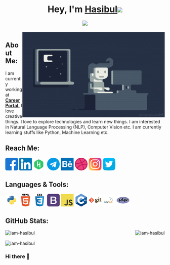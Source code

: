 <div align="center">
   <h1>Hey, I'm <a href="https://www.facebook.com/iam.hasibul">Hasibul</a><img src="https://media.giphy.com/media/hvRJCLFzcasrR4ia7z/giphy.gif" width="25px"></h1>
   <img src="https://pronoun.cyou/x/y?subject=He&object=Him&height=20"> 
</div>

<br />
<img align="right" height="270px" width="450px" alt="GIF" src="assets/code.gif" />

<div>
   <h2>About Me:</h2>
   <p>I am currently working at <a href="https://www.facebook.com/careerportalbd"><b>Career Portal.</b></a> I love creative things. I love to explore technologies and learn new things. I am interested in Natural Language Processing (NLP), Computer Vision etc. I am currently learning stuffs like Python, Machine Learning etc.</p>
</div>

<div>
   <h2>Reach Me:</h2>
   <code><a href="https://www.facebook.com/iam.hasibul"><img height="40" src="assets/facebook.svg"></a></code>
   <code><a href="https://www.linkedin.com/in/iam-hasibul"><img height="40" src="assets/linkedin.svg"></a></code>
   <code><a href="https://www.facebook.com/iam.hasibul"><img height="40" src="assets/hackerrank.svg"></a></code>
   <code><a href="http://t.me/iam_hasibul"><img height="40" src="assets/telegram.svg"></a></code>
   <code><a href="https://www.behance.net/iam_hasibul"><img height="40" src="assets/behance.svg"></a></code>
   <code><a href="https://dribbble.com/iam_hasibul"><img height="40" src="assets/dribbble.svg"></a></code>
   <code><a href="https://www.instagram.com/iam.hasibul"><img height="40" src="assets/instagram.svg"></a></code>
   <code><a href="https://twitter.com/iam_hasibul"><img height="40" src="assets/twitter.svg"></a></code>
</div>

<div>
   <h2>Languages & Tools:</h2>
   <code><img height="40" src="https://raw.githubusercontent.com/github/explore/80688e429a7d4ef2fca1e82350fe8e3517d3494d/topics/python/python.png" alt="Python"></code>
   <code><img height="40" src="https://raw.githubusercontent.com/github/explore/80688e429a7d4ef2fca1e82350fe8e3517d3494d/topics/html/html.png" alt="HTML"></code>
   <code><img height="40" src="https://raw.githubusercontent.com/github/explore/80688e429a7d4ef2fca1e82350fe8e3517d3494d/topics/css/css.png" alt="CSS"></code>
   <code><img height="40" src="https://raw.githubusercontent.com/github/explore/80688e429a7d4ef2fca1e82350fe8e3517d3494d/topics/bootstrap/bootstrap.png" alt="Bootstrap"></code>
   <code><img height="40" src="https://raw.githubusercontent.com/github/explore/80688e429a7d4ef2fca1e82350fe8e3517d3494d/topics/javascript/javascript.png" alt="Javascript"></code>
   <code><img height="40" src="https://raw.githubusercontent.com/github/explore/80688e429a7d4ef2fca1e82350fe8e3517d3494d/topics/cpp/cpp.png" alt="C++"></code>
   <code><img height="40" src="https://raw.githubusercontent.com/github/explore/80688e429a7d4ef2fca1e82350fe8e3517d3494d/topics/git/git.png" alt="Git"></code>
   <code><img height="40" src="https://raw.githubusercontent.com/github/explore/80688e429a7d4ef2fca1e82350fe8e3517d3494d/topics/mysql/mysql.png" alt="MySQL"></code>
   <code><img height="40" src="https://raw.githubusercontent.com/github/explore/80688e429a7d4ef2fca1e82350fe8e3517d3494d/topics/php/php.png" alt="Php"></code>
</div>

<div>
   <h2>GitHub Stats:</h2>
   <p><img align="left" src="https://github-readme-stats.vercel.app/api/top-langs?username=iam-hasibul&show_icons=true&locale=en&layout=compact" alt="iam-hasibul" /></p>
   <p>&nbsp;<img align="right" src="https://github-readme-stats.vercel.app/api?username=iam-hasibul&show_icons=true&locale=en" alt="iam-hasibul" /></p>
   <p><img align="center" src="https://github-readme-streak-stats.herokuapp.com/?user=iam-hasibul&" alt="iam-hasibul" /></p>
</div>









### Hi there 👋

<!--
**iam-hasibul/iam-hasibul** is a ✨ _special_ ✨ repository because its `README.md` (this file) appears on your GitHub profile.

Here are some ideas to get you started:

- 🔭 I’m currently working on ...
- 🌱 I’m currently learning ...
- 👯 I’m looking to collaborate on ...
- 🤔 I’m looking for help with ...
- 💬 Ask me about ...
- 📫 How to reach me: ...
- 😄 Pronouns: ...
- ⚡ Fun fact: ...
-->
